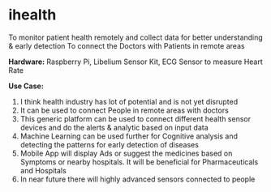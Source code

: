 # ihealth
To monitor patient health remotely and collect data for better understanding & early detection
To connect the Doctors with Patients in remote areas

**Hardware:**
Raspberry Pi, Libelium Sensor Kit, ECG Sensor to measure Heart Rate

**Use Case:**
1. I think health industry has lot of potential and is not yet disrupted
2. It can be used to connect People in remote areas with doctors
3. This generic platform can be used to connect different health sensor devices and do the alerts & analytic based on input data
4. Machine Learning can be used further for Cognitive analysis and detecting the patterns for early detection of diseases
5. Mobile App will display Ads or suggest the medicines based on Symptoms or nearby hospitals. It will be beneficial for Pharmaceuticals and Hospitals
6. In near future there will highly advanced sensors connected to people

